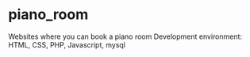 # piano_room
Websites where you can book a piano room
Development environment: HTML, CSS, PHP, Javascript, mysql

